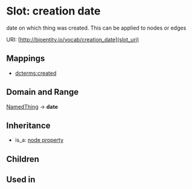 # Slot: creation date


date on which thing was created. This can be applied to nodes or edges

URI: [http://bioentity.io/vocab/creation_date](slot_uri)
## Mappings

 * [dcterms:created](http://purl.obolibrary.org/obo/dcterms_created)
## Domain and Range

[NamedThing](NamedThing.md) -> **date**
## Inheritance

 *  is_a: [node property](node_property.md)
## Children

## Used in

